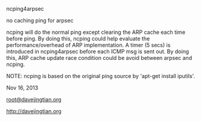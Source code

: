 ncping4arpsec

no caching ping for arpsec

ncping will do the normal ping except clearing the ARP cache each time before ping. 
By doing this, ncping could help evaluate the performance/overhead of ARP implementation.
A timer (5 secs) is introduced in ncping4arpsec before each ICMP msg is sent out. 
By doing this, ARP cache update race condition could be avoid between arpsec and ncping.

NOTE: ncping is based on the original ping source by 'apt-get install iputils'. 

Nov 16, 2013

root@davejingtian.org

http://davejingtian.org
